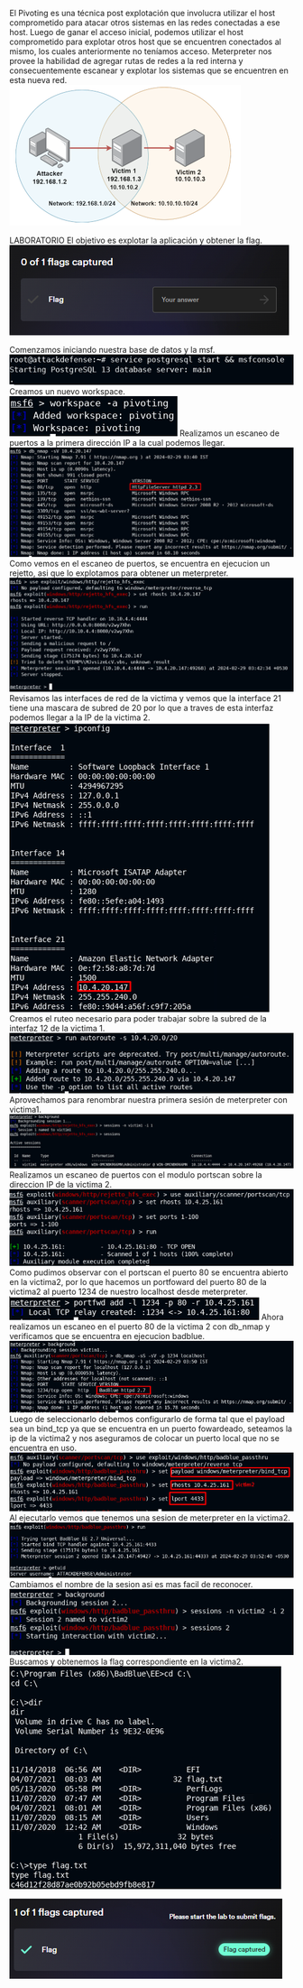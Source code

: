 El Pivoting es una técnica post explotación que involucra utilizar el host comprometido para atacar otros sistemas en las redes conectadas a ese host.
Luego de ganar el acceso inicial, podemos utilizar el host comprometido para explotar otros host que se encuentren conectados al mismo, los cuales anteriormente no teníamos acceso.
Meterpreter nos provee la habilidad de agregar rutas de redes a la red interna y consecuentemente escanear y explotar los sistemas que se encuentren en esta nueva red.
![](../../../Images/Pasted%20image%2020240228175042.png)

LABORATORIO
El objetivo es explotar la aplicación y obtener la flag.
![](../../../Images/Pasted%20image%2020240228190607.png)

Comenzamos iniciando nuestra base de datos y la msf.
![](../../../Images/Pasted%20image%2020240228191014.png)
Creamos un nuevo workspace.
![](../../../Images/Pasted%20image%2020240228191032.png)
Realizamos un escaneo de puertos a la primera dirección IP a la cual podemos llegar.
![](../../../Images/Pasted%20image%2020240228191210.png)
Como vemos en el escaneo de puertos, se encuentra en ejecucion un rejetto, asi que lo explotamos para obtener un meterpreter.
![](../../../Images/Pasted%20image%2020240228191252.png)
Revisamos las interfaces de red de la victima y vemos que la interface 21 tiene una mascara de subred de 20 por lo que a traves de esta interfaz podemos llegar a la IP de la victima 2.
![](../../../Images/Pasted%20image%2020240228191402.png)
Creamos el ruteo necesario para poder trabajar sobre la subred de la interfaz 12 de la victima 1.
![](../../../Images/Pasted%20image%2020240228191453.png)
Aprovechamos para renombrar nuestra primera sesión de meterpreter con victima1.
![](../../../Images/Pasted%20image%2020240228191536.png)
Realizamos un escaneo de puertos con el modulo portscan sobre la direccion IP de la victima 2.
![](../../../Images/Pasted%20image%2020240228191703.png)
Como pudimos observar con el portscan el puerto 80 se encuentra abierto en la victima2, por lo que hacemos un portfoward del puerto 80 de la victima2 al puerto 1234 de nuestro localhost desde meterpreter.
![](../../../Images/Pasted%20image%2020240228191909.png)
Ahora realizamos un escaneo en el puerto 80 de la victima 2 con db_nmap y verificamos que se encuentra en ejecucion badblue.
![](../../../Images/Pasted%20image%2020240228192053.png)
Luego de seleccionarlo debemos configurarlo de forma tal que el payload sea un bind_tcp ya que se encuentra en un puerto fowardeado, seteamos la ip de la victima2 y nos aseguramos de colocar un puerto local que no se encuentra en uso.
![](../../../Images/Pasted%20image%2020240228192227.png)
Al ejecutarlo vemos que tenemos una sesion de meterpreter en la victima2.
![](../../../Images/Pasted%20image%2020240228192303.png)
Cambiamos el nombre de la sesion asi es mas facil de reconocer.
![](../../../Images/Pasted%20image%2020240228192333.png)
Buscamos y obtenemos la flag correspondiente en la victima2.
![](../../../Images/Pasted%20image%2020240228192428.png)

![](../../../Images/Pasted%20image%2020240228193644.png)

